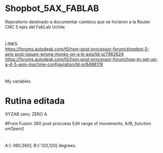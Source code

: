 # Shopbot_5AX_FABLAB

Repositorio destinado a documentar cambios que se hicieron a la Router CNC 5 ejes del FabLab Uchile.
#
LINKS <br/>
https://forums.autodesk.com/t5/hsm-post-processor-forum/shopbot-5-axis-post-issues-wrong-moves-on-a-b-axis/td-p/7962624 
https://forums.autodesk.com/t5/hsm-post-processor-forum/how-to-set-up-a-4-5-axis-machine-configuration/td-p/6488176
#
My variables
# Rutina editada
XYZAB zero; ZERO A

#From Fusion 360 post proccess
Edit range of movements, A/B; *function onOpen()*
#
A:[-360,360]; B:[-120,120] degrees.
